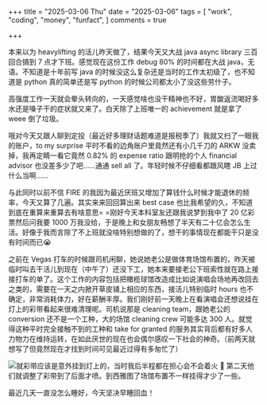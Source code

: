+++
title = "2025-03-06 Thu"
date = "2025-03-06"
tags = [
    "work",
    "coding",
    "money",
    "funfact",
]
comments = true

+++

本来以为 heavylifting 的活儿昨天做了，结果今天又大战 java async library 三百回合搞到 7 点才下班。感觉现在这份工作 debug 80% 的时间都在大战 java，无语。不知道是十年前写 java 的时候没这么复杂还是当时的工作太初级了，也不知道是 python 真的简单还是写 python 的时候公司都太小了没这些劳什子。

高强度工作一天就会晕头转向的，一天感觉啥也没干精神也不好，胃酸返流喝好多水还是嗓子干的症状就又来了。白天除了上班唯一的 achievement 就是拿了 weee 倒了垃圾。

哦对今天又跟人聊到定投（最近好多理财话题难道是报税季了）我就又扫了一眼我的账户，to my surprise 平时不看的边角账户里竟然还有小几千刀的 ARKW 没卖掉，我再定睛一看它竟然 0.82% 的 expense ratio 跟明抢的个人 financial advisor 也没差多少了吧……通通 sell all 了。年轻时候不仔细看都跟风瞎 JB 上过什么当啊…… 

与此同时以前不信 FIRE 的我因为最近厌班又增加了算钱什么时候才能退休的频率，今天又算了几遍。其实来来回回算出来 best case 也比我希望的久，不知道到底在重算来重算去有啥意思= =刚好今天本科室友还跟我说梦到我中了 20 亿彩票然后问我要 1000 万我没给，于是晚上和女朋友畅想了半天有二十亿会怎么生活。好像于我而言除了不上班就没啥特别想做的了，想干的事情现在都能干只是没有时间而已😭

之前在 Vegas 打车的时候跟司机闲聊，她说她老公是做体育场馆布置的，昨天被临时叫去干活儿到现在（中午了）还没下工，她本来要接老公下班索性就在路上接接打车的单了。这个工作的内容包括把橄榄球馆改造成比如说演唱会场地再改回去之类的，需要在一天之内掀开草皮铺上相应的东西，接活儿特别临时 hours 也不确定，非常消耗体力，好在薪酬丰厚。我们刚好前一天晚上在看演唱会还想说挂在灯上的彩带看起来很难清理呢。司机说那是 cleaning team，跟她老公的 conversion 还不是一个工种，大的场馆 cleaning crew 可能多达 300 人。就觉得这种平时完全接触不到的工种和 take for granted 的服务其实背后都有好多人力物力在维持运转，在如此厌世的现在也会偶尔感叹一下社会的神奇。（前两天就想写了但竟然现在才找到时间可见最近过得有多匆忙了）

![就彩带应该是意外挂到灯上的，当时我后半程都在担心会不会着火 🤣 第二天他们就调整了彩带到了后面才喷。到西雅图了场馆布置不一样挂得才少了一些。](https://media.douchi.space/douchi/media_attachments/files/114/119/889/826/021/759/original/6fd1a392f93c2ca2.png)

最近几天一直没怎么睡好，今天坚决早睡回血！
